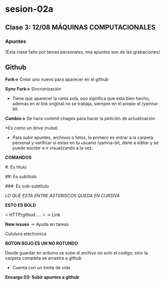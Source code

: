 # sesion-02a

## Clase 3: 12/08 MÁQUINAS COMPUTACIONALES ##

### Apuntes ### 

(Esta clase falte por temas personales, mia apuntes son de las grabaciones)

## Github

**Fork->** Crear uno nuevo para aparecer en el github

**Sync Fork->** Sincronización 

- Tiene que aparecer la rama sola, eso significa que esta bien hecho, ademas en el link original no se trabaja, siempre en el propio el /yamna-bit

**Cambio->** Se hace commit chages para hacer la petición de actualización

*Es como un drive (nube)

- Para subir apuntes, archivos o fotos, lo primero es entrar a la carpeta personal y verificar si estas en tu usuario /yamna-bit, darle a editar y se puede escrbir e ir visualizando a la vez.

**COMANDOS**

#: Es título

##: Es subtítulo

###: Es sub-subtítulo

*LO QUE ESTA ENTRE ASTERISCOS QUEDA EN CURSIVA*

**ESTO ES BOLD**

< HTTP/githud..... > -> Link

**New issues** -> Ayuda en tareas

Culutura electronica 

**BOTON ROJO ES UN NO ROTUNDO**

Desde guardar en arduino se sube el archivo no solo el codigo, sino la carpeta completa se arrastra a github




- Cuenta con un limite de vida

**Encargo 03: Subir apuntes a github**
